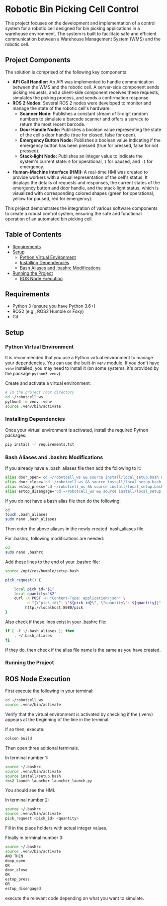 # Robotic Bin Picking Cell Control

This project focuses on the development and implementation of a control system for a robotic cell designed for bin picking applications in a warehouse environment. The system is built to facilitate safe and efficient communication between a Warehouse Management System (WMS) and the robotic cell.

## Project Components

The solution is comprised of the following key components:

* **API Call Handler:** An API was implemented to handle communication between the WMS and the robotic cell. A server-side component sends picking requests, and a client-side component receives these requests, simulates the picking process, and sends a confirmation response.
* **ROS 2 Nodes:** Several ROS 2 nodes were developed to monitor and manage the state of the robotic cell's hardware:
    * **Scanner Node:** Publishes a constant stream of 5-digit random numbers to simulate a barcode scanner and offers a service to return the most recent barcode.
    * **Door Handle Node:** Publishes a boolean value representing the state of the cell's door handle (true for closed, false for open).
    * **Emergency Button Node:** Publishes a boolean value indicating if the emergency button has been pressed (true for pressed, false for not pressed).
    * **Stack-light Node:** Publishes an integer value to indicate the system's current state: `0` for operational, `1` for paused, and `-1` for emergency.
* **Human-Machine Interface (HMI):** A real-time HMI was created to provide workers with a visual representation of the cell's status. It displays the details of requests and responses, the current states of the emergency button and door handle, and the stack-light status, which is visualized with corresponding colored shapes (green for operational, yellow for paused, red for emergency).

This project demonstrates the integration of various software components to create a robust control system, ensuring the safe and functional operation of an automated bin picking cell.
## Table of Contents

- [Requirements](#requirements)
- [Setup](#setup)
  - [Python Virtual Environment](#python-virtual-environment)
  - [Installing Dependencies](#installing-dependencies)
  - [Bash Aliases and .bashrc Modifications](#bash-aliases-and-bashrc-modifications)
- [Running the Project](#running-the-project)
  - [ROS Node Execution](#ros-node-execution)

## Requirements

- Python 3 (ensure you have Python 3.6+)
- ROS2 (e.g., ROS2 Humble or Foxy)
- Git

## Setup

### Python Virtual Environment

It is recommended that you use a Python virtual environment to manage your dependencies. You can use the built-in `venv` module. If you don't have `venv` installed, you may need to install it (on some systems, it's provided by the package `python3-venv`).

Create and activate a virtual environment:

```bash
# In the project root directory
cd ~/robotcell_ws
python3 -m venv .venv
source .venv/bin/activate
```

### Installing Dependencies
Once your virtual environment is activated, install the required Python packages:
```bash
pip install -r requirements.txt
```

### Bash Aliases and .bashrc Modifications
If you already have a .bash_aliases file then add the following to it:
```bash
alias door_open='cd ~/robotcell_ws && source install/local_setup.bash && ros2 service call /door_status_set std_srvs/srv/SetBool data:\ false'
alias door_close='cd ~/robotcell_ws && source install/local_setup.bash && ros2 service call /door_status_set std_srvs/srv/SetBool data:\ true'
alias estop_press='cd ~/robotcell_ws && source install/local_setup.bash && ros2 service call /estop_status_set std_srvs/srv/SetBool data:\ true'
alias estop_disengage='cd ~/robotcell_ws && source install/local_setup.bash && ros2 service call /estop_status_set std_srvs/srv/SetBool data:\ false'
```
If you do not have a bash alias file then do the following:
```bash
cd
touch .bash_aliases
sudo nano .bash_aliases
```
Then enter the above aliases in the newly created .bash_aliases file.

For .bashrc, following modifications are needed:
```bash
cd
sudo nano .bashrc
```
Add these lines to the end of your .bashrc file:
```bash
source /opt/ros/humble/setup.bash

pick_request() {

    local pick_id="$1"
    local quantity="$2"
    curl -X POST -H "Content-Type: application/json" \
         -d "{\"pick_id\": \"${pick_id}\", \"quantity\": ${quantity}}" \
         http://localhost:8080/pick
}
```

Also check if these lines exist in your .bashrc file:
```bash
if [ -f ~/.bash_aliases ]; then
    . ~/.bash_aliases
fi
```
If they do, then check if the alias file name is the same as you have created.

### Running the Project
## ROS Node Execution

First execute the following in your terminal:
```bash
cd ~/robotcell_ws
source .venv/bin/activate
```
Verify that the virtual environment is activated by checking if the (.venv) appears at the beginning of the line in the terminal.

If so then, execute:
```bash
colcon build
```

Then open three aditional terminals.

In terminal number 1:
```bash
source ~/.bashrc
source .venv/bin/activate
source install/setup.bash
ros2 launch launcher launcher_launch.py 
```

You should see the HMI.

In terminal number 2:
```bash
source ~/.bashrc
source .venv/bin/activate
pick_request <pick_id> <quantity>
```
Fill in the place holders with actual integer values.

FInally in terminal number 3:
```bash
source ~/.bashrc
source .venv/bin/activate
AND THEN
doop_open
OR
door_close
OR
estop_press
OR
estop_disengaged
```
execute the relevant code depending on what you want to simulate.
